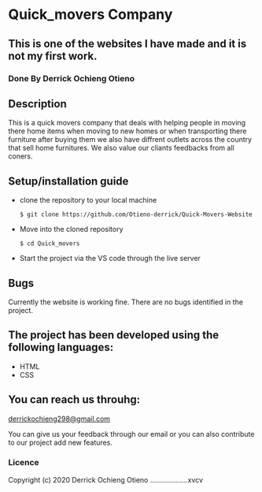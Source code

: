 # Quick_movers Company
## This is one of the websites I have made and it is not my first work.
### Done By Derrick Ochieng Otieno
## Description
This is a quick movers company that deals with helping people in moving there home items when moving to new homes or when transporting there furniture after buying them we also have diffrent outlets across the country that sell home furnitures.
We also value our cliants feedbacks from all coners.

## Setup/installation guide
* clone the repository to your local machine
    ```
    $ git clone https://github.com/Otieno-derrick/Quick-Movers-Website
    ```
* Move into the cloned repository
    ```
    $ cd Quick_movers
   ```
* Start the project via the VS code through the live server
## Bugs
Currently the website is working fine.
There are no bugs identified in the project.
## The project has been developed using the following languages:
* HTML
* CSS
## You can reach us throuhg:
  derrickochieng298@gmail.com

  You can give us your feedback through our email or you can also contribute to our project add new features.
  ### Licence
  Copyright (c) 2020 Derrick Ochieng Otieno
...................xvcv
